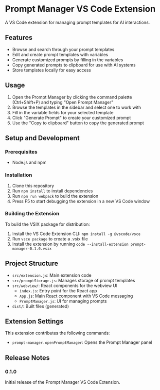 # Prompt Manager VS Code Extension

A VS Code extension for managing prompt templates for AI interactions.

## Features

- Browse and search through your prompt templates
- Edit and create prompt templates with variables
- Generate customized prompts by filling in the variables
- Copy generated prompts to clipboard for use with AI systems
- Store templates locally for easy access

## Usage

1. Open the Prompt Manager by clicking the command palette (Ctrl+Shift+P) and typing "Open Prompt Manager"
2. Browse the templates in the sidebar and select one to work with
3. Fill in the variable fields for your selected template
4. Click "Generate Prompt" to create your customized prompt
5. Use the "Copy to clipboard" button to copy the generated prompt

## Setup and Development

### Prerequisites

- Node.js and npm

### Installation

1. Clone this repository
2. Run `npm install` to install dependencies
3. Run `npm run webpack` to build the extension
4. Press F5 to start debugging the extension in a new VS Code window

### Building the Extension

To build the VSIX package for distribution:

1. Install the VS Code Extension CLI: `npm install -g @vscode/vsce`
2. Run `vsce package` to create a .vsix file
3. Install the extension by running `code --install-extension prompt-manager-0.1.0.vsix`

## Project Structure

- `src/extension.js`: Main extension code
- `src/promptStorage.js`: Manages storage of prompt templates
- `src/webview/`: React components for the webview UI
  - `index.js`: Entry point for the React app
  - `App.js`: Main React component with VS Code messaging
  - `PromptManager.js`: UI for managing prompts
- `dist/`: Built files (generated)

## Extension Settings

This extension contributes the following commands:

* `prompt-manager.openPromptManager`: Opens the Prompt Manager panel

## Release Notes

### 0.1.0

Initial release of the Prompt Manager VS Code Extension.
